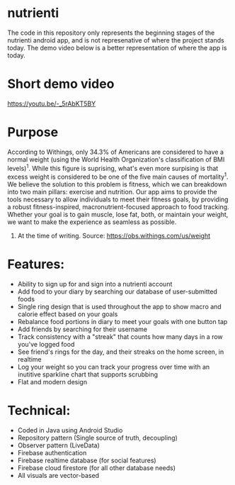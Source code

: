# nutrienti

The code in this repository only represents the beginning stages of the nutrienti android app, and is not represenative of where the project stands today. The demo video below is a better representation of where the app is today.

# Short demo video

https://youtu.be/-_5rAbKT5BY

# Purpose
According to Withings, only 34.3% of Americans are considered to have a normal weight (using the World Health Organization's classification of BMI levels)<sup>1</sup>. While this figure is suprising, what's even more surpising is that excess weight is considered to be one of the five main causes of mortality<sup>1</sup>. We believe the solution to this problem is fitness, which we can breakdown into two main pillars: exercise and nutrition. Our app aims to provide the tools necessary to allow individuals to meet their fitness goals, by providing a robust fitness-inspired, macronutrient-focused approach to food tracking. Whether your goal is to gain muscle, lose fat, both, or maintain your weight, we want to make the experience as seamless as possible.

1. At the time of writing. Source: https://obs.withings.com/us/weight

# Features:
- Ability to sign up for and sign into a nutrienti account
- Add food to your diary by searching our database of user-submitted foods
- Single ring design that is used throughout the app to show macro and calorie effect based on your goals
- Rebalance food portions in diary to meet your goals with one button tap
- Add friends by searching for their username
- Track consistency with a "streak" that counts how many days in a row you've logged food
- See friend's rings for the day, and their streaks on the home screen, in realtime
- Log your weight so you can track your progress over time with an inutitive sparkline chart that supports scrubbing
- Flat and modern design

# Technical:
- Coded in Java using Android Studio
- Repository pattern (Single source of truth, decoupling)
- Observer pattern (LiveData)
- Firebase authentication
- Firebase realtime database (for social features)
- Firebase cloud firestore (for all other database needs)
- All visuals are vector-based
